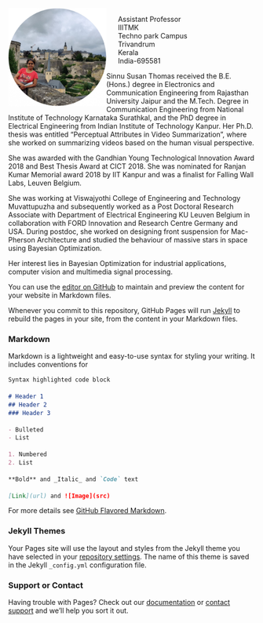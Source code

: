 <img align="left" src="sinnu.jpg" width="200">

&nbsp;&nbsp;&nbsp;&nbsp;&nbsp;&nbsp;Assistant Professor<br>
&nbsp;&nbsp;&nbsp;&nbsp;&nbsp;&nbsp;IIITMK<br>
&nbsp;&nbsp;&nbsp;&nbsp;&nbsp;&nbsp;Techno park Campus<br>
&nbsp;&nbsp;&nbsp;&nbsp;&nbsp;&nbsp;Trivandrum<br>
&nbsp;&nbsp;&nbsp;&nbsp;&nbsp;&nbsp;Kerala<br> 
&nbsp;&nbsp;&nbsp;&nbsp;&nbsp;&nbsp;India-695581<br> 



Sinnu Susan Thomas received the B.E. (Hons.) degree in Electronics and Communication Engineering from Rajasthan University Jaipur and the M.Tech. Degree in Communication Engineering from National Institute of Technology Karnataka Surathkal, and the PhD degree in Electrical Engineering from Indian Institute of Technology Kanpur. Her Ph.D. thesis was entitled “Perceptual Attributes in Video Summarization”, where she worked on summarizing videos based on the human visual perspective.

She was awarded with the Gandhian Young Technological Innovation Award 2018 and Best Thesis Award at CICT 2018. She was nominated for Ranjan Kumar Memorial award 2018 by IIT Kanpur and was a finalist for Falling Wall Labs, Leuven Belgium.

She was working at Viswajyothi College of Engineering and Technology Muvattupuzha and subsequently worked as a Post Doctoral Research Associate with Department of Electrical Engineering KU Leuven Belgium in collaboration with FORD Innovation and Research Centre Germany and USA. During postdoc, she worked on designing front suspension for Mac-Pherson Architecture and studied the behaviour of massive stars in space using Bayesian Optimization.

Her interest lies in Bayesian Optimization for industrial applications, computer vision and multimedia signal processing.

You can use the [editor on GitHub](https://github.com/sinnuthomas/sinnuthomas.github.io/edit/master/index.md) to maintain and preview the content for your website in Markdown files.

Whenever you commit to this repository, GitHub Pages will run [Jekyll](https://jekyllrb.com/) to rebuild the pages in your site, from the content in your Markdown files.

### Markdown

Markdown is a lightweight and easy-to-use syntax for styling your writing. It includes conventions for

```markdown
Syntax highlighted code block

# Header 1
## Header 2
### Header 3

- Bulleted
- List

1. Numbered
2. List

**Bold** and _Italic_ and `Code` text

[Link](url) and ![Image](src)
```

For more details see [GitHub Flavored Markdown](https://guides.github.com/features/mastering-markdown/).

### Jekyll Themes

Your Pages site will use the layout and styles from the Jekyll theme you have selected in your [repository settings](https://github.com/sinnuthomas/sinnuthomas.github.io/settings). The name of this theme is saved in the Jekyll `_config.yml` configuration file.

### Support or Contact

Having trouble with Pages? Check out our [documentation](https://help.github.com/categories/github-pages-basics/) or [contact support](https://github.com/contact) and we’ll help you sort it out.

